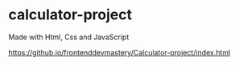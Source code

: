 # calculator-project
Made with Html, Css and JavaScript

https://github.io/frontenddevmastery/Calculator-project/index.html
